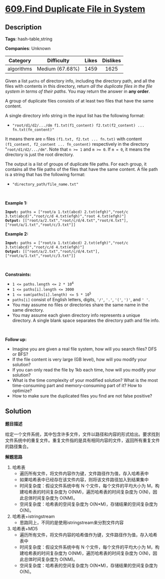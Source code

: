 # [609.Find Duplicate File in System](https://leetcode.com/problems/find-duplicate-file-in-system/description/)

## Description

**Tags**: hash-table,string

**Companies**: Unknown

|  Category  |   Difficulty    | Likes | Dislikes |
| :--------: | :-------------: | :---: | :------: |
| algorithms | Medium (67.68%) | 1459  |   1625   |

<p>Given a list <code>paths</code> of directory info, including the directory path, and all the files with contents in this directory, return <em>all the duplicate files in the file system in terms of their paths</em>. You may return the answer in <strong>any order</strong>.</p>
<p>A group of duplicate files consists of at least two files that have the same content.</p>
<p>A single directory info string in the input list has the following format:</p>
<ul>
  <li><code>&quot;root/d1/d2/.../dm f1.txt(f1_content) f2.txt(f2_content) ... fn.txt(fn_content)&quot;</code></li>
</ul>
<p>It means there are <code>n</code> files <code>(f1.txt, f2.txt ... fn.txt)</code> with content <code>(f1_content, f2_content ... fn_content)</code> respectively in the directory &quot;<code>root/d1/d2/.../dm&quot;</code>. Note that <code>n &gt;= 1</code> and <code>m &gt;= 0</code>. If <code>m = 0</code>, it means the directory is just the root directory.</p>
<p>The output is a list of groups of duplicate file paths. For each group, it contains all the file paths of the files that have the same content. A file path is a string that has the following format:</p>
<ul>
  <li><code>&quot;directory_path/file_name.txt&quot;</code></li>
</ul>
<p>&nbsp;</p>
<p><strong class="example">Example 1:</strong></p>
<pre><code><strong>Input:</strong> paths = ["root/a 1.txt(abcd) 2.txt(efgh)","root/c 3.txt(abcd)","root/c/d 4.txt(efgh)","root 4.txt(efgh)"]
<strong>Output:</strong> [["root/a/2.txt","root/c/d/4.txt","root/4.txt"],["root/a/1.txt","root/c/3.txt"]]</code></pre><p><strong class="example">Example 2:</strong></p>
<pre><code><strong>Input:</strong> paths = ["root/a 1.txt(abcd) 2.txt(efgh)","root/c 3.txt(abcd)","root/c/d 4.txt(efgh)"]
<strong>Output:</strong> [["root/a/2.txt","root/c/d/4.txt"],["root/a/1.txt","root/c/3.txt"]]</code></pre>
<p>&nbsp;</p>
<p><strong>Constraints:</strong></p>
<ul>
  <li><code>1 &lt;= paths.length &lt;= 2 * 10<sup>4</sup></code></li>
  <li><code>1 &lt;= paths[i].length &lt;= 3000</code></li>
  <li><code>1 &lt;= sum(paths[i].length) &lt;= 5 * 10<sup>5</sup></code></li>
  <li><code>paths[i]</code> consist of English letters, digits, <code>&#39;/&#39;</code>, <code>&#39;.&#39;</code>, <code>&#39;(&#39;</code>, <code>&#39;)&#39;</code>, and <code>&#39; &#39;</code>.</li>
  <li>You may assume no files or directories share the same name in the same directory.</li>
  <li>You may assume each given directory info represents a unique directory. A single blank space separates the directory path and file info.</li>
</ul>
<p>&nbsp;</p>
<p><strong>Follow up:</strong></p>
<ul>
  <li>Imagine you are given a real file system, how will you search files? DFS or BFS?</li>
  <li>If the file content is very large (GB level), how will you modify your solution?</li>
  <li>If you can only read the file by 1kb each time, how will you modify your solution?</li>
  <li>What is the time complexity of your modified solution? What is the most time-consuming part and memory-consuming part of it? How to optimize?</li>
  <li>How to make sure the duplicated files you find are not false positive?</li>
</ul>

## Solution

**题目描述**

给定一个文件系统，其中包含许多文件，文件以路径和内容的形式给出。要求找到文件系统中的重复文件。重复文件指的是具有相同内容的文件，返回所有重复文件的路径集合。

**解题思路**

1. 哈希表
   - 遍历所有文件，将文件内容作为键，文件路径作为值，存入哈希表中
   - 如果哈希表中已经存在该文件内容，则将该文件路径加入到结果集中
   - 时间复杂度：假设文件系统中有 N 个文件，每个文件的平均大小为 M，构建哈希表的时间复杂度为 O(NM)，遍历哈希表的时间复杂度为 O(N)，因此总体时间复杂度为 O(NM)。
   - 空间复杂度：哈希表的空间复杂度为 O(N*M)，存储结果的空间复杂度为 O(N)。
2. 哈希表+istringstream
   - 思路同上，不同的是使用istringstream来分割文件内容
3. 哈希表+MD5
   - 遍历所有文件，将文件内容的哈希值作为键，文件路径作为值，存入哈希表中
   - 时间复杂度：假设文件系统中有 N 个文件，每个文件的平均大小为 M，构建哈希表的时间复杂度为 O(NM)，遍历哈希表的时间复杂度为 O(N)，因此总体时间复杂度为 O(NM)。
   - 空间复杂度：哈希表的空间复杂度为 O(N*M)，存储结果的空间复杂度为 O(N)。
